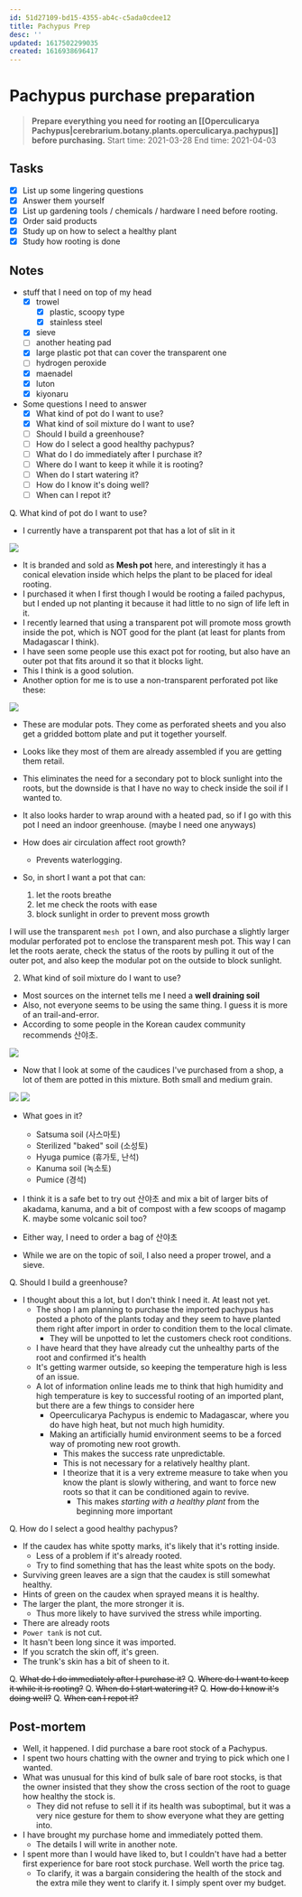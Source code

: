 ```yaml
---
id: 51d27109-bd15-4355-ab4c-c5ada0cdee12
title: Pachypus Prep
desc: ''
updated: 1617502299035
created: 1616938696417
---
```

# Pachypus purchase preparation

> **Prepare everything you need for rooting an [[Operculicarya Pachypus|cerebrarium.botany.plants.operculicarya.pachypus]] before purchasing.**
> Start time: 2021-03-28
> End time: 2021-04-03

## Tasks

- [x] List up some lingering questions
- [x] Answer them yourself
- [x] List up gardening tools / chemicals / hardware I need before rooting.
- [x] Order said products
- [x] Study up on how to select a healthy plant
- [x] Study how rooting is done

## Notes

- stuff that I need on top of my head
  - [x] trowel
    - [x] plastic, scoopy type
    - [x] stainless steel
  - [x] sieve
  - [ ] another heating pad
  - [x] large plastic pot that can cover the transparent one
  - [ ] hydrogen peroxide
  - [x] maenadel
  - [x] luton
  - [x] kiyonaru

- Some questions I need to answer
  - [x] What kind of pot do I want to use?
  - [x] What kind of soil mixture do I want to use?
  - [ ] Should I build a greenhouse?
  - [ ] How do I select a good healthy pachypus?
  - [ ] What do I do immediately after I purchase it?
  - [ ] Where do I want to keep it while it is rooting?
  - [ ] When do I start watering it?
  - [ ] How do I know it's doing well?
  - [ ] When can I repot it?

Q. What kind of pot do I want to use?

- I currently have a transparent pot that has a lot of slit in it

![](/assets/images/2021-03-29-23-35-19.png)

- It is branded and sold as **Mesh pot** here, and interestingly it has a conical elevation inside which helps the plant to be placed for ideal rooting.
- I purchased it when I first though I would be rooting a failed pachypus, but I ended up not planting it because it had little to no sign of life left in it.
- I recently learned that using a transparent pot will promote moss growth inside the pot, which is NOT good for the plant (at least for plants from Madagascar I think).
- I have seen some people use this exact pot for rooting, but also have an outer pot that fits around it so that it blocks light.
- This I think is a good solution.
- Another option for me is to use a non-transparent perforated pot like these:

![](/assets/images/2021-03-29-23-42-18.png)

- These are modular pots. They come as perforated sheets and you also get a gridded bottom plate and put it together yourself.

- Looks like they most of them are already assembled if you are getting them retail.

- This eliminates the need for a secondary pot to block sunlight into the roots, but the downside is that I have no way to check inside the soil if I wanted to.

- It also looks harder to wrap around with a heated pad, so if I go with this pot I need an indoor greenhouse. (maybe I need one anyways)

- How does air circulation affect root growth?
  - Prevents waterlogging.

- So, in short I want a pot that can:
  1. let the roots breathe
  2. let me check the roots with ease
  3. block sunlight in order to prevent moss growth

I will use the transparent `mesh pot` I own, and also purchase a slightly larger modular perforated pot to enclose the transparent mesh pot. This way I can let the roots aerate, check the status of the roots by pulling it out of the outer pot, and also keep the modular pot on the outside to block sunlight.

2. What kind of soil mixture do I want to use?

- Most sources on the internet tells me I need a **well draining soil**
- Also, not everyone seems to be using the same thing. I guess it is more of an trail-and-error.
- According to some people in the Korean caudex community recommends 산야초.

![](/assets/images/2021-03-30-00-01-43.png)

- Now that I look at some of the caudices I've purchased from a shop, a lot of them are potted in this mixture. Both small and medium grain.

![](/assets/images/2021-03-30-00-02-15.png)
![](/assets/images/2021-03-30-00-02-35.png)

- What goes in it?
  - Satsuma soil (사스마토)
  - Sterilized "baked" soil (소성토)
  - Hyuga pumice (휴가토, 난석)
  - Kanuma soil (녹소토)
  - Pumice (경석)

- I think it is a safe bet to try out 산야초 and mix a bit of larger bits of akadama, kanuma, and a bit of compost with a few scoops of magamp K. maybe some volcanic soil too?

- Either way, I need to order a bag of 산야초

- While we are on the topic of soil, I also need a proper trowel, and a sieve.

Q. Should I build a greenhouse?

- I thought about this a lot, but I don't think I need it. At least not yet.
  - The shop I am planning to purchase the imported pachypus has posted a photo of the plants today and they seem to have planted them right after import in order to condition them to the local climate.
    - They will be unpotted to let the customers check root conditions.
  - I have heard that they have already cut the unhealthy parts of the root and confirmed it's health
  - It's getting warmer outside, so keeping the temperature high is less of an issue.
  - A lot of information online leads me to think that high humidity and high temperature is key to successful rooting of an imported plant, but there are a few things to consider here
    - Opeerculicarya Pachypus is endemic to Madagascar, where you do have high heat, but not much high humidity.
    - Making an artificially humid environment seems to be a forced way of promoting new root growth.
      - This makes the success rate unpredictable.
      - This is not necessary for a relatively healthy plant.
      - I theorize that it is a very extreme measure to take when you know the plant is slowly withering, and want to force new roots so that it can be conditioned again to revive.
        - This makes _starting with a healthy plant_ from the beginning more important

Q. How do I select a good healthy pachypus?

- If the caudex has white spotty marks, it's likely that it's rotting inside.
  - Less of a problem if it's already rooted.
  - Try to find something that has the least white spots on the body.
- Surviving green leaves are a sign that the caudex is still somewhat healthy.
- Hints of green on the caudex when sprayed means it is healthy.
- The larger the plant, the more stronger it is.
  - Thus more likely to have survived the stress while importing.
- There are already roots
- `Power tank` is not cut.
- It hasn't been long since it was imported.
- If you scratch the skin off, it's green.
- The trunk's skin has a bit of sheen to it.

Q. ~~What do I do immediately after I purchase it?~~
Q. ~~Where do I want to keep it while it is rooting?~~
Q. ~~When do I start watering it?~~
Q. ~~How do I know it's doing well?~~
Q. ~~When can I repot it?~~

## Post-mortem

- Well, it happened. I did purchase a bare root stock of a Pachypus.
- I spent two hours chatting with the owner and trying to pick which one I wanted.
- What was unusual for this kind of bulk sale of bare root stocks, is that the owner insisted that they show the cross section of the root to guage how healthy the stock is.
  - They did not refuse to sell it if its health was suboptimal, but it was a very nice gesture for them to show everyone what they are getting into.
- I have brought my purchase home and immediately potted them.
  - The details I will write in another note.
- I spent more than I would have liked to, but I couldn't have had a better first experience for bare root stock purchase. Well worth the price tag.
  - To clarify, it was a bargain considering the health of the stock and the extra mile they went to clarify it. I simply spent over my budget.

